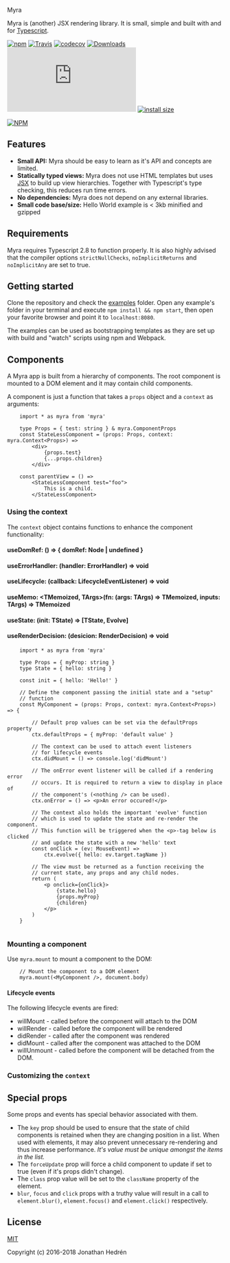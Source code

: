 

Myra

Myra is (another) JSX rendering library. It is small, simple and built with and for [Typescript](http://www.typescriptlang.org/).

[![npm](https://img.shields.io/npm/v/myra.svg?maxAge=24000)](https://www.npmjs.com/package/myra)
[![Travis](https://img.shields.io/travis/jhdrn/myra.svg?maxAge=36000)](https://travis-ci.org/jhdrn/myra)
[![codecov](https://codecov.io/gh/jhdrn/myra/branch/master/graph/badge.svg)](https://codecov.io/gh/jhdrn/myra)
[![Downloads](https://img.shields.io/npm/dm/myra.svg)](https://www.npmjs.com/package/myra)
[![gzip size](http://img.badgesize.io/https://cdn.jsdelivr.net/npm/myra/myra.min.js?compression=gzip)](https://cdn.jsdelivr.net/npm/myra/myra.min.js)
[![install size](https://badgen.net/packagephobia/install/myra)](https://packagephobia.now.sh/result?p=myra)

[![NPM](https://nodei.co/npm/myra.png)](https://nodei.co/npm/myra/)

## Features
* **Small API:** 
  Myra should be easy to learn as it's API and concepts are limited.
* **Statically typed views:** 
  Myra does not use HTML templates but uses 
  [JSX](https://facebook.github.io/react/docs/jsx-in-depth.html) to build up 
  view hierarchies. Together with Typescript's type checking, this reduces run time errors.
* **No dependencies:** 
  Myra does not depend on any external libraries.
* **Small code base/size:** 
  Hello World example is < 3kb minified and gzipped

## Requirements
Myra requires Typescript 2.8 to function properly. It is also highly advised 
that the compiler options `strictNullChecks`, `noImplicitReturns` and 
`noImplicitAny` are set to true.

## Getting started
Clone the repository and check the 
[examples](https://github.com/jhdrn/myra/tree/master/examples) 
folder. Open any example's folder in your terminal and execute 
`npm install && npm start`, then open your favorite browser and point it to 
`localhost:8080`.

The examples can be used as bootstrapping templates as they are set up with
build and "watch" scripts using npm and Webpack.

## Components
A Myra app is built from a hierarchy of components. The root component is 
mounted to a DOM element and it may contain child components. 

A component is just a function that takes a `props` object and a `context` as arguments:

```JSX
    import * as myra from 'myra'

    type Props = { test: string } & myra.ComponentProps
    const StateLessComponent = (props: Props, context: myra.Context<Props>) =>
        <div>
            {props.test}
            {...props.children}
        </div>

    const parentView = () => 
        <StateLessComponent test="foo">
            This is a child.
        </StateLessComponent>
```


### Using the context
The `context` object contains functions to enhance the component functionality:

#### useDomRef: () => { domRef: Node | undefined }
#### useErrorHandler: (handler: ErrorHandler) => void
#### useLifecycle: (callback: LifecycleEventListener) => void
#### useMemo: <TMemoized, TArgs>(fn: (args: TArgs) => TMemoized, inputs: TArgs) => TMemoized
#### useState: <TState>(init: TState) => [TState, Evolve<TState>]
#### useRenderDecision: (desicion: RenderDecision<TProps>) => void
    
```JSX
    import * as myra from 'myra'
    
    type Props = { myProp: string }
    type State = { hello: string }

    const init = { hello: 'Hello!' }

    // Define the component passing the initial state and a "setup"
    // function
    const MyComponent = (props: Props, context: myra.Context<Props>) => {

        // Default prop values can be set via the defaultProps property
        ctx.defaultProps = { myProp: 'default value' }

        // The context can be used to attach event listeners
        // for lifecycle events
        ctx.didMount = () => console.log('didMount')

        // The onError event listener will be called if a rendering error
        // occurs. It is required to return a view to display in place of
        // the component's (<nothing /> can be used).
        ctx.onError = () => <p>An error occured!</p>

        // The context also holds the important 'evolve' function
        // which is used to update the state and re-render the component.
        // This function will be triggered when the <p>-tag below is clicked
        // and update the state with a new 'hello' text
        const onClick = (ev: MouseEvent) => 
            ctx.evolve({ hello: ev.target.tagName })

        // The view must be returned as a function receiving the 
        // current state, any props and any child nodes.
        return (
            <p onclick={onClick}>
                {state.hello}
                {props.myProp}
                {children}
            </p>
        )
    }
    
```

### Mounting a component
Use `myra.mount` to mount a component to the DOM:

```JSX
    // Mount the component to a DOM element
    myra.mount(<MyComponent />, document.body) 
```

#### Lifecycle events
The following lifecycle events are fired:

- willMount - called before the component will attach to the DOM
- willRender - called before the component will be rendered
- didRender - called after the component was rendered
- didMount - called after the component was attached to the DOM
- willUnmount - called before the component will be detached from the DOM.

### Customizing the `context`

## Special props
Some props and events has special behavior associated with them.

* The `key` prop should be used to ensure that the state of child 
components is retained when they are changing position in a list. When used with
elements, it may also prevent unnecessary re-rendering and thus increase performance.
_It's value must be unique amongst the items in the list._
* The `forceUpdate` prop will force a child component to update if set to true 
(even if it's props didn't change).
* The `class` prop value will be set to the `className` property of the element.
* `blur`, `focus` and `click` props with a truthy value will result in a call to 
  `element.blur()`, `element.focus()` and `element.click()` respectively.

## License

[MIT](http://opensource.org/licenses/MIT)

Copyright (c) 2016-2018 Jonathan Hedrén
